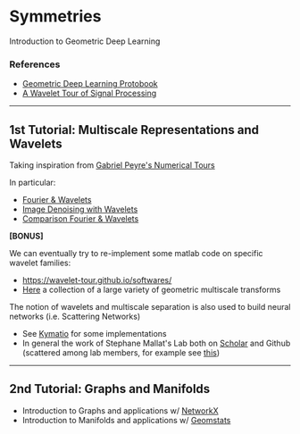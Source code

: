 # Symmetries
Introduction to Geometric Deep Learning

### References 
* [Geometric Deep Learning Protobook](https://arxiv.org/abs/2104.13478)
* [A Wavelet Tour of Signal Processing](https://wavelet-tour.github.io/)


-----
## 1st Tutorial: Multiscale Representations and Wavelets

Taking inspiration from [Gabriel Peyre's Numerical Tours](https://github.com/gpeyre/numerical-tours)

In particular: 

* [Fourier & Wavelets](https://github.com/gpeyre/numerical-tours/blob/master/python/introduction_4_fourier_wavelets.ipynb) 
* [Image Denoising with Wavelets](https://github.com/gpeyre/numerical-tours/blob/master/python/denoisingwav_2_wavelet_2d.ipynb)
* [Comparison Fourier & Wavelets](https://www.samulski.nl/files/wavelets/wavelets.pdf)

__[BONUS]__

We can eventually try to re-implement some matlab code on specific wavelet families: 
* https://wavelet-tour.github.io/softwares/ 
* [Here](http://www.laurent-duval.eu/siva-wits-where-is-the-starlet.html#bandlet) a collection of a large variety of geometric multiscale transforms 

The notion of wavelets and multiscale separation is also used to build neural networks (i.e. Scattering Networks) 
* See [Kymatio](https://www.kymat.io/) for some implementations 
* In general the work of Stephane Mallat's Lab both on [Scholar](https://scholar.google.fr/citations?hl=fr&user=g_YTmSgAAAAJ&view_op=list_works&sortby=pubdate) and Github (scattered among lab members, for example see [this](https://github.com/j-zarka/separation_concentration_deepnets))


-----
## 2nd Tutorial: Graphs and Manifolds

* Introduction to Graphs and applications w/ [NetworkX](https://networkx.org/)
* Introduction to Manifolds and applications w/ [Geomstats](https://geomstats.github.io/)
